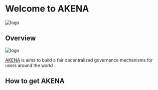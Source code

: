 # Welcome to AKENA
![logo](https://user-images.githubusercontent.com/87929169/128252658-dab97895-c85d-45e1-a0f6-2ec2584ef48f.png)


## Overview

![logo](https://user-images.githubusercontent.com/87929169/128252658-dab97895-c85d-45e1-a0f6-2ec2584ef48f.png)

[AKENA](http://akena.org) is aims to build a fair decentralized  governance mechanisms for users around the world

## How to get AKENA


